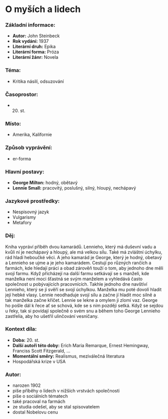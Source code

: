 # O myších a lidech

### Základní informace:
- **Autor:** John Steinbeck
- **Rok vydání:** 1937
- **Literární druh:** Epika
- **Literární forma:** Próza
- **Literární žánr:** Novela

### Téma: 
- Kritika násilí, odsuzování

### Časoprostor:
- 20. st.

### Místo: 
- Amerika, Kalifornie

### Způsob vyprávění: 
- er-forma

### Hlavní postavy:
- **George Milton:** hodný, obětavý
- **Lennie Small:** pracovitý, poslušný, silný, hloupý, nechápavý

### Jazykové prostředky:
- Nespisovný jazyk
- Vulgarismy
- Metafory

### Děj: 
Kniha vypráví příběh dvou kamarádů. Lennieho, který má duševní vadu a kvůli ní je nechápavý a hloupý, ale má velkou sílu. Také má zvláštní úchylku, rád hladí heboučké věci. A jeho kamarád je George, který je hodný, obetavý a Lennieho se ujme a je jeho kamarádem. Cestují po různých rančích a farmách, kde hledají práci a obad zárověň touží o tom, aby jednoho dne měli svojí farmu. Když přicházejí na další farmu setkávají se s manželi, kde manželka není moci šťastná se svým manželem a vyhledává často společnost u pobývajících pracovnících. Takhle jednoho dne navštíví Lennieho, který se jí svěří se svojí úchylkou. Manželka mu poté dovolí hladit její hebké vlasy. Lennie neodhaduje svojí sílu a začne jí hladit moc silně a tak manželka začne křičet. Lennie se lekne a omylem ji zlomí vaz. George ho pošle dál k řece ať se schová, kde se s nim později setká. Když se sejdou u řeky, tak si povídají společně o svém snu a během toho George Lennieho zastřelía, aby ho ušetřil ulinčování vesničany. 

### Kontext díla: 
- **Doba:** 20. st.
- **Další autoři této doby:** Erich Maria Remarque, Ernest Hemingway, Franciss Scott Fitzgerald, ...
- **Momentální směry:** Realismus, meziválečná literatura
- Hospodářská krize v USA

### Autor: 
- narozen 1902
- píše příběhy o lidech v nižších vrstvách společnosti
- píše o sociálních tématech
- také pracoval na farmách
- ze studia odešel, aby se stal spisovatelem
- dostal Nobelovu cenu
